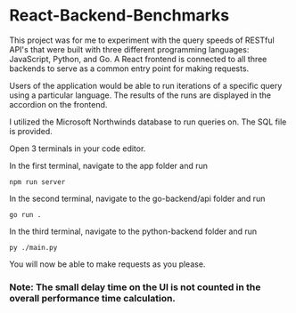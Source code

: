 # React-Backend-Benchmarks

This project was for me to experiment with the query speeds of RESTful API's that were built with three different
programming languages: JavaScript, Python, and Go. A React frontend is connected to all three backends to serve as a
common entry point for making requests.

Users of the application would be able to run iterations of a specific query using a particular language. The results of
the runs are displayed in the accordion on the frontend.

I utilized the Microsoft Northwinds database to run queries on. The SQL file is provided.

Open 3 terminals in your code editor. 

In the first terminal, navigate to the app folder and run 

```
npm run server

```

In the second terminal, navigate to the go-backend/api folder and run

```
go run .

```

In the third terminal, navigate to the python-backend folder and run

```
py ./main.py

```

You will now be able to make requests as you please. 

### Note: The small delay time on the UI is not counted in the overall performance time calculation.

